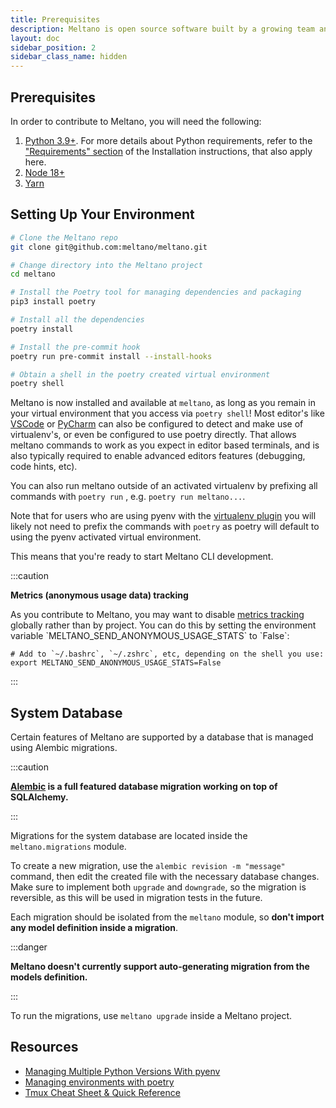 ```yaml
---
title: Prerequisites
description: Meltano is open source software built by a growing team and a community of contributors.
layout: doc
sidebar_position: 2
sidebar_class_name: hidden
---
```


## Prerequisites

In order to contribute to Meltano, you will need the following:

1. [Python 3.9+](https://www.python.org/downloads/). For more details about Python requirements, refer to the ["Requirements" section](/getting-started/installation#requirements) of the Installation instructions, that also apply here.
2. [Node 18+](https://nodejs.org/)
3. [Yarn](https://yarnpkg.com/)

## Setting Up Your Environment

```bash
# Clone the Meltano repo
git clone git@github.com:meltano/meltano.git

# Change directory into the Meltano project
cd meltano

# Install the Poetry tool for managing dependencies and packaging
pip3 install poetry

# Install all the dependencies
poetry install

# Install the pre-commit hook
poetry run pre-commit install --install-hooks

# Obtain a shell in the poetry created virtual environment
poetry shell
```

Meltano is now installed and available at `meltano`, as long as you remain in your virtual environment that you access
via `poetry shell`! Most editor's like [VSCode](https://code.visualstudio.com/) or [PyCharm](https://www.jetbrains.com/pycharm/)
can also be configured to detect and make use of virtualenv's, or even be configured to use poetry directly. That allows
meltano commands to work as you expect in editor based terminals, and is also typically required to enable advanced
editors features (debugging, code hints, etc).

You can also run meltano outside of an activated virtualenv by prefixing all commands with `poetry run` , e.g.
`poetry run meltano...`.

Note that for users who are using pyenv with the [virtualenv plugin](https://github.com/pyenv/pyenv-virtualenv) you will
likely not need to prefix the commands with `poetry` as poetry will default to using the pyenv activated virtual
environment.

This means that you're ready to start Meltano CLI development.

:::caution

  <p><strong>Metrics (anonymous usage data) tracking</strong></p>
  <p>As you contribute to Meltano, you may want to disable <a href="/reference/settings#send-anonymous-usage-stats">metrics tracking</a> globally rather than by project. You can do this by setting the environment variable `MELTANO_SEND_ANONYMOUS_USAGE_STATS` to `False`:</p>

```
# Add to `~/.bashrc`, `~/.zshrc`, etc, depending on the shell you use:
export MELTANO_SEND_ANONYMOUS_USAGE_STATS=False
```
:::

## System Database

Certain features of Meltano are supported by a database that is managed using Alembic migrations.

:::caution

  <p><strong><a href="https://alembic.sqlalchemy.org/en/latest/">Alembic</a> is a full featured database migration working on top of SQLAlchemy.</strong></p>
:::

Migrations for the system database are located inside the `meltano.migrations` module.

To create a new migration, use the `alembic revision -m "message"` command, then edit the created file with the necessary database changes. Make sure to implement both `upgrade` and `downgrade`, so the migration is reversible, as this will be used in migration tests in the future.

Each migration should be isolated from the `meltano` module, so **don't import any model definition inside a migration**.

:::danger

  <p><strong>Meltano doesn't currently support auto-generating migration from the models definition.</strong></p>
  <p></p>
:::

To run the migrations, use `meltano upgrade` inside a Meltano project.

## Resources

- [Managing Multiple Python Versions With pyenv](https://realpython.com/intro-to-pyenv/)
- [Managing environments with poetry](https://python-poetry.org/docs/managing-environments/)
- [Tmux Cheat Sheet & Quick Reference](https://tmuxcheatsheet.com/)

[accepting pull requests]: https://github.com/meltano/meltano/labels/accepting%20pull%20requests
